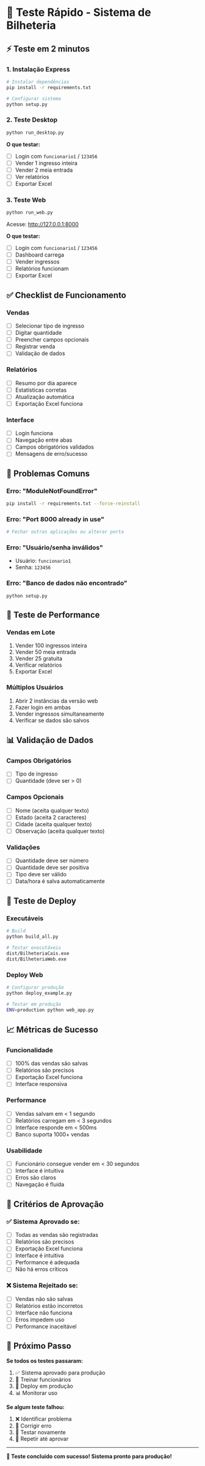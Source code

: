 # 🧪 Teste Rápido - Sistema de Bilheteria

## ⚡ Teste em 2 minutos

### 1. Instalação Express
```bash
# Instalar dependências
pip install -r requirements.txt

# Configurar sistema
python setup.py
```

### 2. Teste Desktop
```bash
python run_desktop.py
```
**O que testar:**
- [ ] Login com `funcionario1` / `123456`
- [ ] Vender 1 ingresso inteira
- [ ] Vender 2 meia entrada
- [ ] Ver relatórios
- [ ] Exportar Excel

### 3. Teste Web
```bash
python run_web.py
```
Acesse: http://127.0.0.1:8000

**O que testar:**
- [ ] Login com `funcionario1` / `123456`
- [ ] Dashboard carrega
- [ ] Vender ingressos
- [ ] Relatórios funcionam
- [ ] Exportar Excel

## ✅ Checklist de Funcionamento

### Vendas
- [ ] Selecionar tipo de ingresso
- [ ] Digitar quantidade
- [ ] Preencher campos opcionais
- [ ] Registrar venda
- [ ] Validação de dados

### Relatórios
- [ ] Resumo por dia aparece
- [ ] Estatísticas corretas
- [ ] Atualização automática
- [ ] Exportação Excel funciona

### Interface
- [ ] Login funciona
- [ ] Navegação entre abas
- [ ] Campos obrigatórios validados
- [ ] Mensagens de erro/sucesso

## 🐛 Problemas Comuns

### Erro: "ModuleNotFoundError"
```bash
pip install -r requirements.txt --force-reinstall
```

### Erro: "Port 8000 already in use"
```bash
# Fechar outras aplicações ou alterar porta
```

### Erro: "Usuário/senha inválidos"
- Usuário: `funcionario1`
- Senha: `123456`

### Erro: "Banco de dados não encontrado"
```bash
python setup.py
```

## 🎯 Teste de Performance

### Vendas em Lote
1. Vender 100 ingressos inteira
2. Vender 50 meia entrada
3. Vender 25 gratuita
4. Verificar relatórios
5. Exportar Excel

### Múltiplos Usuários
1. Abrir 2 instâncias da versão web
2. Fazer login em ambas
3. Vender ingressos simultaneamente
4. Verificar se dados são salvos

## 📊 Validação de Dados

### Campos Obrigatórios
- [ ] Tipo de ingresso
- [ ] Quantidade (deve ser > 0)

### Campos Opcionais
- [ ] Nome (aceita qualquer texto)
- [ ] Estado (aceita 2 caracteres)
- [ ] Cidade (aceita qualquer texto)
- [ ] Observação (aceita qualquer texto)

### Validações
- [ ] Quantidade deve ser número
- [ ] Quantidade deve ser positiva
- [ ] Tipo deve ser válido
- [ ] Data/hora é salva automaticamente

## 🚀 Teste de Deploy

### Executáveis
```bash
# Build
python build_all.py

# Testar executáveis
dist/BilheteriaCais.exe
dist/BilheteriaWeb.exe
```

### Deploy Web
```bash
# Configurar produção
python deploy_example.py

# Testar em produção
ENV=production python web_app.py
```

## 📈 Métricas de Sucesso

### Funcionalidade
- [ ] 100% das vendas são salvas
- [ ] Relatórios são precisos
- [ ] Exportação Excel funciona
- [ ] Interface responsiva

### Performance
- [ ] Vendas salvam em < 1 segundo
- [ ] Relatórios carregam em < 3 segundos
- [ ] Interface responde em < 500ms
- [ ] Banco suporta 1000+ vendas

### Usabilidade
- [ ] Funcionário consegue vender em < 30 segundos
- [ ] Interface é intuitiva
- [ ] Erros são claros
- [ ] Navegação é fluida

## 🎉 Critérios de Aprovação

### ✅ Sistema Aprovado se:
- [ ] Todas as vendas são registradas
- [ ] Relatórios são precisos
- [ ] Exportação Excel funciona
- [ ] Interface é intuitiva
- [ ] Performance é adequada
- [ ] Não há erros críticos

### ❌ Sistema Rejeitado se:
- [ ] Vendas não são salvas
- [ ] Relatórios estão incorretos
- [ ] Interface não funciona
- [ ] Erros impedem uso
- [ ] Performance inaceitável

## 🚀 Próximo Passo

**Se todos os testes passaram:**
1. ✅ Sistema aprovado para produção
2. 🎯 Treinar funcionários
3. 🚀 Deploy em produção
4. 📊 Monitorar uso

**Se algum teste falhou:**
1. ❌ Identificar problema
2. 🔧 Corrigir erro
3. 🧪 Testar novamente
4. 🔄 Repetir até aprovar

---

**🎯 Teste concluído com sucesso! Sistema pronto para produção!**
